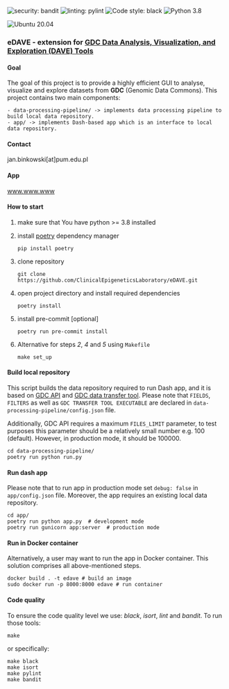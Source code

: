 ![security: bandit](https://img.shields.io/badge/security-bandit-yellow.svg)
![linting: pylint](https://img.shields.io/badge/linting-pylint-yellowgreen)
![Code style: black](https://img.shields.io/badge/code%20style-black-000000.svg)
![Python 3.8](https://img.shields.io/badge/python-3.8-blue.svg)

![Ubuntu 20.04](https://img.shields.io/badge/Ubuntu-E95420?style=for-the-badge&logo=ubuntu&logoColor=white)

### eDAVE - extension for [GDC Data Analysis, Visualization, and Exploration (DAVE) Tools](https://gdc.cancer.gov/analyze-data/gdc-dave-tools)


#### Goal
The goal of this project is to provide a highly efficient GUI to analyse, visualize and explore datasets from **GDC** (Genomic Data Commons).
This project contains two main components:

```
- data-processing-pipeline/ -> implements data processing pipeline to build local data repository.
- app/ -> implements Dash-based app which is an interface to local data repository.
```

#### Contact
jan.binkowski[at]pum.edu.pl

#### App
www.www.www

#### How to start
1. make sure that You have python >= 3.8 installed
2. install [poetry](https://python-poetry.org/) dependency manager

       pip install poetry

3. clone repository

       git clone https://github.com/ClinicalEpigeneticsLaboratory/eDAVE.git

4. open project directory and install required dependencies

       poetry install

5. install pre-commit [optional]

       poetry run pre-commit install

6. Alternative for steps *2*, *4* and *5* using `Makefile`

       make set_up


#### Build local repository
This script builds the data repository required to run Dash app, and it is
based on [GDC API](https://gdc.cancer.gov/developers/gdc-application-programming-interface-api)
and [GDC data transfer tool](https://docs.gdc.cancer.gov/Data_Transfer_Tool/Users_Guide/Getting_Started/).
Please note that `FIELDS`, `FILTERS` as well as `GDC TRANSFER TOOL EXECUTABLE`
are declared in `data-processing-pipeline/config.json` file.

Additionally, GDC API requires a maximum `FILES_LIMIT` parameter, to test purposes this parameter should
be a relatively small number e.g. 100 (default). However, in production mode, it should be 100000.

    cd data-processing-pipeline/
    poetry run python run.py


#### Run dash app
Please note that to run app in production mode set `debug: false` in `app/config.json` file. Moreover,
the app requires an existing local data repository.

    cd app/
    poetry run python app.py  # development mode
    poetry run gunicorn app:server  # production mode


#### Run in Docker container
Alternatively, a user may want to run the app in Docker container. This solution comprises all above-mentioned steps.

    docker build . -t edave # build an image
    sudo docker run -p 8000:8000 edave # run container

#### Code quality
To ensure the code quality level we use: *black*, *isort*, *lint* and *bandit*. To run those tools:

    make


or specifically:

    make black
    make isort
    make pylint
    make bandit

